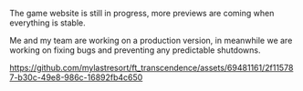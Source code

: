 The game website is still in progress, more previews are coming when everything is stable.

Me and my team are working on a production version, in meanwhile we are working on fixing bugs and preventing any predictable shutdowns.

https://github.com/mylastresort/ft_transcendence/assets/69481161/2f115787-b30c-49e8-986c-16892fb4c650

